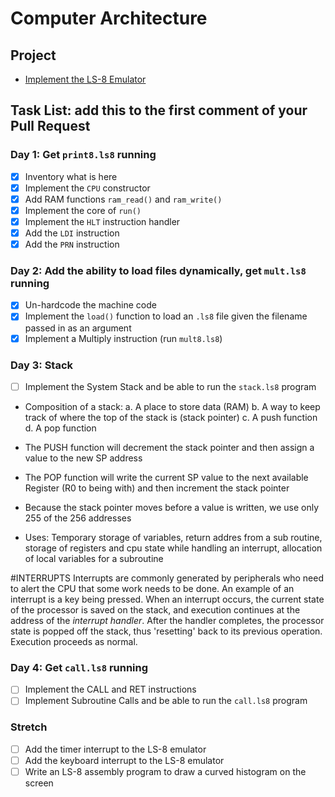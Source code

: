 # Computer Architecture

## Project

* [Implement the LS-8 Emulator](ls8/)

## Task List: add this to the first comment of your Pull Request

### Day 1: Get `print8.ls8` running

- [x] Inventory what is here
- [x] Implement the `CPU` constructor
- [x] Add RAM functions `ram_read()` and `ram_write()`
- [x] Implement the core of `run()`
- [x] Implement the `HLT` instruction handler
- [x] Add the `LDI` instruction
- [x] Add the `PRN` instruction

### Day 2: Add the ability to load files dynamically, get `mult.ls8` running

- [x] Un-hardcode the machine code
- [x] Implement the `load()` function to load an `.ls8` file given the filename
        passed in as an argument
- [x] Implement a Multiply instruction (run `mult8.ls8`)

### Day 3: Stack

- [ ] Implement the System Stack and be able to run the `stack.ls8` program
- Composition of a stack: 
    a. A place to store data (RAM)
    b. A way to keep track of where the top of the stack is (stack pointer)
    c. A push function
    d. A pop function

- The PUSH function will decrement the stack pointer and then assign a value to the new SP address
- The POP function will write the current SP value to the next available Register (R0 to being with) and then increment the stack pointer
- Because the stack pointer moves before a value is written, we use only 255 of the 256 addresses

- Uses: Temporary storage of variables, return addres from a sub routine, storage of registers and cpu state while handling an interrupt,
allocation of local variables for a subroutine

#INTERRUPTS
Interrupts are commonly generated by peripherals who need to alert the CPU that some work needs to be done. An example of an interrupt is a key being pressed.
When an interrupt occurs, the current state of the processor is saved on the stack, and execution continues at the address of the _interrupt handler_. 
After the handler completes, the processor state is popped off the stack, thus 'resetting' back to its previous operation. Execution proceeds as normal. 

### Day 4: Get `call.ls8` running

- [ ] Implement the CALL and RET instructions
- [ ] Implement Subroutine Calls and be able to run the `call.ls8` program

### Stretch

- [ ] Add the timer interrupt to the LS-8 emulator
- [ ] Add the keyboard interrupt to the LS-8 emulator
- [ ] Write an LS-8 assembly program to draw a curved histogram on the screen
